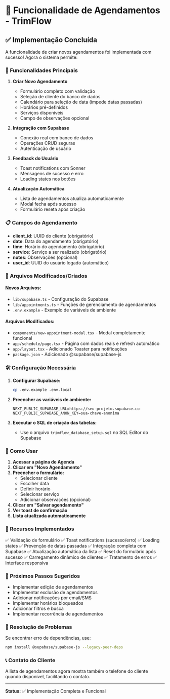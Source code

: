 # 📅 Funcionalidade de Agendamentos - TrimFlow

## ✅ Implementação Concluída

A funcionalidade de criar novos agendamentos foi implementada com sucesso! Agora o sistema permite:

### 🚀 Funcionalidades Principais

1. **Criar Novo Agendamento**
   - Formulário completo com validação
   - Seleção de cliente do banco de dados
   - Calendário para seleção de data (impede datas passadas)
   - Horários pré-definidos
   - Serviços disponíveis
   - Campo de observações opcional

2. **Integração com Supabase**
   - Conexão real com banco de dados
   - Operações CRUD seguras
   - Autenticação de usuário

3. **Feedback do Usuário**
   - Toast notifications com Sonner
   - Mensagens de sucesso e erro
   - Loading states nos botões

4. **Atualização Automática**
   - Lista de agendamentos atualiza automaticamente
   - Modal fecha após sucesso
   - Formulário reseta após criação

### 📋 Campos do Agendamento

- **client_id**: UUID do cliente (obrigatório)
- **date**: Data do agendamento (obrigatório)
- **time**: Horário do agendamento (obrigatório)
- **service**: Serviço a ser realizado (obrigatório)
- **notes**: Observações (opcional)
- **user_id**: UUID do usuário logado (automático)

### 🔧 Arquivos Modificados/Criados

#### Novos Arquivos:
- `lib/supabase.ts` - Configuração do Supabase
- `lib/appointments.ts` - Funções de gerenciamento de agendamentos
- `.env.example` - Exemplo de variáveis de ambiente

#### Arquivos Modificados:
- `components/new-appointment-modal.tsx` - Modal completamente funcional
- `app/schedule/page.tsx` - Página com dados reais e refresh automático
- `app/layout.tsx` - Adicionado Toaster para notificações
- `package.json` - Adicionado @supabase/supabase-js

### 🛠️ Configuração Necessária

1. **Configurar Supabase:**
   ```bash
   cp .env.example .env.local
   ```
   
2. **Preencher as variáveis de ambiente:**
   ```
   NEXT_PUBLIC_SUPABASE_URL=https://seu-projeto.supabase.co
   NEXT_PUBLIC_SUPABASE_ANON_KEY=sua-chave-anonima
   ```

3. **Executar o SQL de criação das tabelas:**
   - Use o arquivo `trimflow_database_setup.sql` no SQL Editor do Supabase

### 📱 Como Usar

1. **Acessar a página de Agenda**
2. **Clicar em "Novo Agendamento"**
3. **Preencher o formulário:**
   - Selecionar cliente
   - Escolher data
   - Definir horário
   - Selecionar serviço
   - Adicionar observações (opcional)
4. **Clicar em "Salvar agendamento"**
5. **Ver toast de confirmação**
6. **Lista atualizada automaticamente**

### 🎯 Recursos Implementados

✅ Validação de formulário
✅ Toast notifications (sucesso/erro)
✅ Loading states
✅ Prevenção de datas passadas
✅ Integração completa com Supabase
✅ Atualização automática da lista
✅ Reset do formulário após sucesso
✅ Carregamento dinâmico de clientes
✅ Tratamento de erros
✅ Interface responsiva

### 🔮 Próximos Passos Sugeridos

- Implementar edição de agendamentos
- Implementar exclusão de agendamentos
- Adicionar notificações por email/SMS
- Implementar horários bloqueados
- Adicionar filtros e busca
- Implementar recorrência de agendamentos

### 🐛 Resolução de Problemas

Se encontrar erro de dependências, use:
```bash
npm install @supabase/supabase-js --legacy-peer-deps
```

### 📞 Contato do Cliente

A lista de agendamentos agora mostra também o telefone do cliente quando disponível, facilitando o contato.

---

**Status:** ✅ Implementação Completa e Funcional